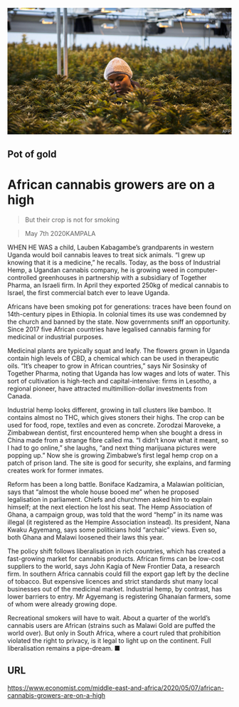 ![](./images/20200509_MAP001_0.jpg)

## Pot of gold

# African cannabis growers are on a high

> But their crop is not for smoking

> May 7th 2020KAMPALA

WHEN HE WAS a child, Lauben Kabagambe’s grandparents in western Uganda would boil cannabis leaves to treat sick animals. “I grew up knowing that it is a medicine,” he recalls. Today, as the boss of Industrial Hemp, a Ugandan cannabis company, he is growing weed in computer-controlled greenhouses in partnership with a subsidiary of Together Pharma, an Israeli firm. In April they exported 250kg of medical cannabis to Israel, the first commercial batch ever to leave Uganda.

Africans have been smoking pot for generations: traces have been found on 14th-century pipes in Ethiopia. In colonial times its use was condemned by the church and banned by the state. Now governments sniff an opportunity. Since 2017 five African countries have legalised cannabis farming for medicinal or industrial purposes.

Medicinal plants are typically squat and leafy. The flowers grown in Uganda contain high levels of CBD, a chemical which can be used in therapeutic oils. “It’s cheaper to grow in African countries,” says Nir Sosinsky of Together Pharma, noting that Uganda has low wages and lots of water. This sort of cultivation is high-tech and capital-intensive: firms in Lesotho, a regional pioneer, have attracted multimillion-dollar investments from Canada.

Industrial hemp looks different, growing in tall clusters like bamboo. It contains almost no THC, which gives stoners their highs. The crop can be used for food, rope, textiles and even as concrete. Zorodzai Maroveke, a Zimbabwean dentist, first encountered hemp when she bought a dress in China made from a strange fibre called ma. “I didn’t know what it meant, so I had to go online,” she laughs, “and next thing marijuana pictures were popping up.” Now she is growing Zimbabwe’s first legal hemp crop on a patch of prison land. The site is good for security, she explains, and farming creates work for former inmates.

Reform has been a long battle. Boniface Kadzamira, a Malawian politician, says that “almost the whole house booed me” when he proposed legalisation in parliament. Chiefs and churchmen asked him to explain himself; at the next election he lost his seat. The Hemp Association of Ghana, a campaign group, was told that the word “hemp” in its name was illegal (it registered as the Hempire Association instead). Its president, Nana Kwaku Agyemang, says some politicians hold “archaic” views. Even so, both Ghana and Malawi loosened their laws this year.

The policy shift follows liberalisation in rich countries, which has created a fast-growing market for cannabis products. African firms can be low-cost suppliers to the world, says John Kagia of New Frontier Data, a research firm. In southern Africa cannabis could fill the export gap left by the decline of tobacco. But expensive licences and strict standards shut many local businesses out of the medicinal market. Industrial hemp, by contrast, has lower barriers to entry. Mr Agyemang is registering Ghanaian farmers, some of whom were already growing dope.

Recreational smokers will have to wait. About a quarter of the world’s cannabis users are African (strains such as Malawi Gold are puffed the world over). But only in South Africa, where a court ruled that prohibition violated the right to privacy, is it legal to light up on the continent. Full liberalisation remains a pipe-dream. ■

## URL

https://www.economist.com/middle-east-and-africa/2020/05/07/african-cannabis-growers-are-on-a-high
